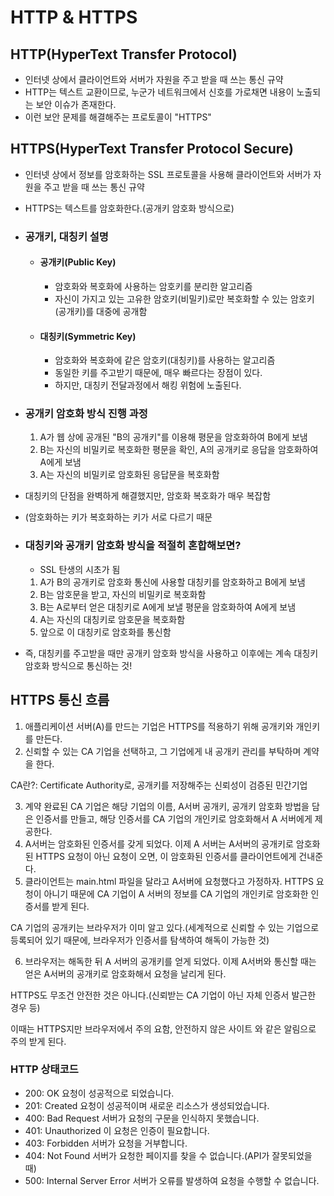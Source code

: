 # HTTP & HTTPS

## HTTP(HyperText Transfer Protocol)
- 인터넷 상에서 클라이언트와 서버가 자원을 주고 받을 때 쓰는 통신 규약
- HTTP는 텍스트 교환이므로, 누군가 네트워크에서 신호를 가로채면 내용이 노출되는 보안 이슈가 존재한다.
- 이런 보안 문제를 해결해주는 프로토콜이 "HTTPS"

## HTTPS(HyperText Transfer Protocol Secure)
- 인터넷 상에서 정보를 암호화하는 SSL 프로토콜을 사용해 클라이언트와 서버가 자원을 주고 받을 때 쓰는 통신 규약
- HTTPS는 텍스트를 암호화한다.(공개키 암호화 방식으로)

- ### 공개키, 대칭키 설명 
  - #### 공개키(Public Key)
    - 암호화와 복호화에 사용하는 암호키를 분리한 알고리즘
    - 자신이 가지고 있는 고유한 암호키(비밀키)로만 복호화할 수 있는 암호키(공개키)를 대중에 공개함
  - #### 대칭키(Symmetric Key)
    - 암호화와 복호화에 같은 암호키(대칭키)를 사용하는 알고리즘
    - 동일한 키를 주고받기 때문에, 매우 빠르다는 장점이 있다.
    - 하지만, 대칭키 전달과정에서 해킹 위험에 노출된다.
- ### 공개키 암호화 방식 진행 과정
  1. A가 웹 상에 공개된 "B의 공개키"를 이용해 평문을 암호화하여 B에게 보냄
  2. B는 자신의 비밀키로 복호화한 평문을 확인, A의 공개키로 응답을 암호화하여 A에게 보냄
  3. A는 자신의 비밀키로 암호화된 응답문을 복호화함 

- 대칭키의 단점을 완벽하게 해결했지만, 암호화 복호화가 매우 복잡함
- (암호화하는 키가 복호화하는 키가 서로 다르기 때문
- ### 대칭키와 공개키 암호화 방식을 적절히 혼합해보면?
  - SSL 탄생의 시초가 됨
  1. A가 B의 공개키로 암호화 통신에 사용할 대칭키를 암호화하고 B에게 보냄
  2. B는 암호문을 받고, 자신의 비밀키로 복호화함
  3. B는 A로부터 얻은 대칭키로 A에게 보낼 평문을 암호화하여 A에게 보냄
  4. A는 자신의 대칭키로 암호문을 복호화함
  5. 앞으로 이 대칭키로 암호화를 통신함
- 즉, 대칭키를 주고받을 때만 공개키 암호화 방식을 사용하고 이후에는 계속 대칭키 암호화 방식으로 통신하는 것!

## HTTPS 통신 흐름
1. 애플리케이션 서버(A)를 만드는 기업은 HTTPS를 적용하기 위해 공개키와 개인키를 만든다.
2. 신뢰할 수 있는 CA 기업을 선택하고, 그 기업에게 내 공개키 관리를 부탁하며 계약을 한다.

CA란?: Certificate Authority로, 공개키를 저장해주는 신뢰성이 검증된 민간기업

3. 계약 완료된 CA 기업은 해당 기업의 이름, A서버 공개키, 공개키 암호화 방법을 담은 인증서를 만들고, 해당 인증서를 CA 기업의 개인키로 암호화해서 A 서버에게 제공한다.
4. A서버는 암호화된 인증서를 갖게 되었다. 이제 A 서버는 A서버의 공개키로 암호화된 HTTPS 요청이 아닌 요청이 오면, 이 암호화된 인증서를 클라이언트에게 건내준다.
5. 클라이언트는 main.html 파일을 달라고 A서버에 요청했다고 가정하자. HTTPS 요청이 아니기 때문에 CA 기업이 A 서버의 정보를 CA 기업의 개인키로 암호화한 인증서를 받게 된다.

CA 기업의 공개키는 브라우저가 이미 알고 있다.(세계적으로 신뢰할 수 있는 기업으로 등록되어 있기 때문에, 브라우저가 인증서를 탐색하여 해독이 가능한 것)

6. 브라우저는 해독한 뒤 A 서버의 공개키를 얻게 되었다. 이제 A서버와 통신할 때는 얻은 A서버의 공개키로 암호화해서 요청을 날리게 된다.

HTTPS도 무조건 안전한 것은 아니다.(신뢰받는 CA 기업이 아닌 자체 인증서 발근한 경우 등)

이때는 HTTPS지만 브라우저에서 주의 요함, 안전하지 않은 사이트 와 같은 알림으로 주의 받게 된다.

### HTTP 상태코드
- 200: OK 요청이 성공적으로 되었습니다.
- 201: Created 요청이 성공적이며 새로운 리소스가 생성되었습니다.
- 400: Bad Request 서버가 요청의 구문을 인식하지 못했습니다.
- 401: Unauthorized 이 요청은 인증이 필요합니다.
- 403: Forbidden 서버가 요청을 거부합니다.
- 404: Not Found 서버가 요청한 페이지를 찾을 수 없습니다.(API가 잘못되었을 때)
- 500: Internal Server Error 서버가 오류를 발생하여 요청을 수행할 수 없습니다.
